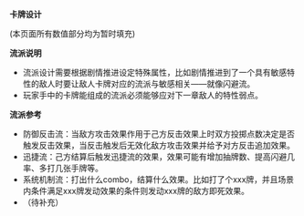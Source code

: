 ﻿**卡牌设计**

(本页面所有数值部分均为暂时填充)

**流派说明**

- 流派设计需要根据剧情推进设定特殊属性，比如剧情推进到了一个具有敏感特性的敌人时要让敌人卡牌对应的流派与敏感相关——就像闪避流。
- 玩家手中的卡牌能组成的流派必须能够应对下一章敌人的特性弱点。

**流派参考**
- 防御反击流：当敌方攻击效果作用于己方反击效果上时双方投掷点数决定是否触发反击效果，当反击触发后无效化敌方攻击效果并给予对方反击追加效果。
- 迅捷流：己方结算后触发迅捷流的效果，效果可能有增加抽牌数、提高闪避几率、多打几张手牌等。
- 系统机制流：打出什么combo，结算什么效果。比如打了个xxx牌，并且场景内条件满足xxx牌发动效果的条件则发动xxx牌的敌方即死效果。
- （待补充）